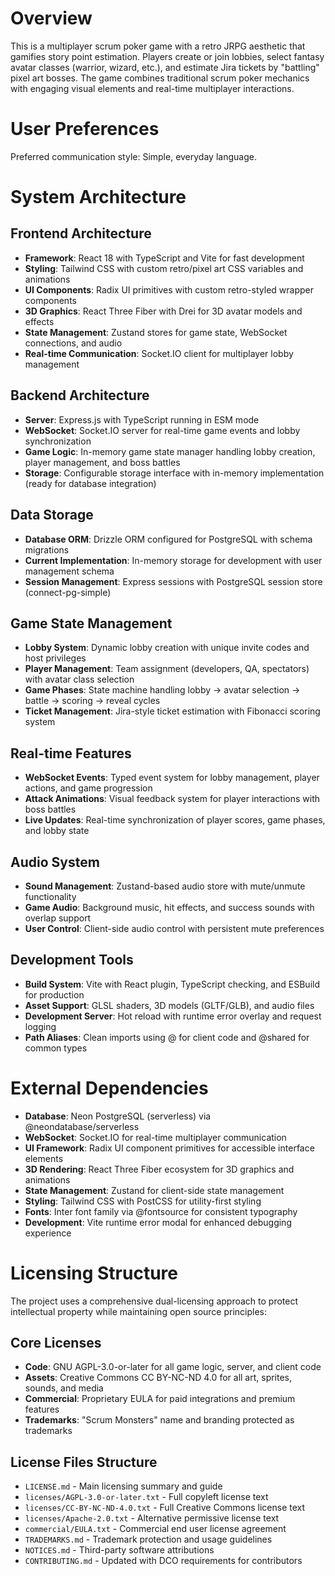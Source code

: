 # Overview

This is a multiplayer scrum poker game with a retro JRPG aesthetic that gamifies story point estimation. Players create or join lobbies, select fantasy avatar classes (warrior, wizard, etc.), and estimate Jira tickets by "battling" pixel art bosses. The game combines traditional scrum poker mechanics with engaging visual elements and real-time multiplayer interactions.

# User Preferences

Preferred communication style: Simple, everyday language.

# System Architecture

## Frontend Architecture
- **Framework**: React 18 with TypeScript and Vite for fast development
- **Styling**: Tailwind CSS with custom retro/pixel art CSS variables and animations
- **UI Components**: Radix UI primitives with custom retro-styled wrapper components
- **3D Graphics**: React Three Fiber with Drei for 3D avatar models and effects
- **State Management**: Zustand stores for game state, WebSocket connections, and audio
- **Real-time Communication**: Socket.IO client for multiplayer lobby management

## Backend Architecture
- **Server**: Express.js with TypeScript running in ESM mode
- **WebSocket**: Socket.IO server for real-time game events and lobby synchronization
- **Game Logic**: In-memory game state manager handling lobby creation, player management, and boss battles
- **Storage**: Configurable storage interface with in-memory implementation (ready for database integration)

## Data Storage
- **Database ORM**: Drizzle ORM configured for PostgreSQL with schema migrations
- **Current Implementation**: In-memory storage for development with user management schema
- **Session Management**: Express sessions with PostgreSQL session store (connect-pg-simple)

## Game State Management
- **Lobby System**: Dynamic lobby creation with unique invite codes and host privileges
- **Player Management**: Team assignment (developers, QA, spectators) with avatar class selection
- **Game Phases**: State machine handling lobby → avatar selection → battle → scoring → reveal cycles
- **Ticket Management**: Jira-style ticket estimation with Fibonacci scoring system

## Real-time Features
- **WebSocket Events**: Typed event system for lobby management, player actions, and game progression
- **Attack Animations**: Visual feedback system for player interactions with boss battles
- **Live Updates**: Real-time synchronization of player scores, game phases, and lobby state

## Audio System
- **Sound Management**: Zustand-based audio store with mute/unmute functionality
- **Game Audio**: Background music, hit effects, and success sounds with overlap support
- **User Control**: Client-side audio control with persistent mute preferences

## Development Tools
- **Build System**: Vite with React plugin, TypeScript checking, and ESBuild for production
- **Asset Support**: GLSL shaders, 3D models (GLTF/GLB), and audio files
- **Development Server**: Hot reload with runtime error overlay and request logging
- **Path Aliases**: Clean imports using @ for client code and @shared for common types

# External Dependencies

- **Database**: Neon PostgreSQL (serverless) via @neondatabase/serverless
- **WebSocket**: Socket.IO for real-time multiplayer communication
- **UI Framework**: Radix UI component primitives for accessible interface elements
- **3D Rendering**: React Three Fiber ecosystem for 3D graphics and animations
- **State Management**: Zustand for client-side state management
- **Styling**: Tailwind CSS with PostCSS for utility-first styling
- **Fonts**: Inter font family via @fontsource for consistent typography
- **Development**: Vite runtime error modal for enhanced debugging experience

# Licensing Structure

The project uses a comprehensive dual-licensing approach to protect intellectual property while maintaining open source principles:

## Core Licenses
- **Code**: GNU AGPL-3.0-or-later for all game logic, server, and client code
- **Assets**: Creative Commons CC BY-NC-ND 4.0 for all art, sprites, sounds, and media
- **Commercial**: Proprietary EULA for paid integrations and premium features
- **Trademarks**: "Scrum Monsters" name and branding protected as trademarks

## License Files Structure
- `LICENSE.md` - Main licensing summary and guide
- `licenses/AGPL-3.0-or-later.txt` - Full copyleft license text
- `licenses/CC-BY-NC-ND-4.0.txt` - Full Creative Commons license text  
- `licenses/Apache-2.0.txt` - Alternative permissive license text
- `commercial/EULA.txt` - Commercial end user license agreement
- `TRADEMARKS.md` - Trademark protection and usage guidelines
- `NOTICES.md` - Third-party software attributions
- `CONTRIBUTING.md` - Updated with DCO requirements for contributors